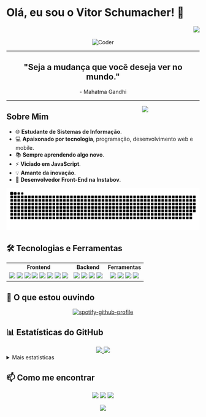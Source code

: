 # Olá, eu sou o Vitor Schumacher! 👋
  
<div align="right">
  
  ![](https://komarev.com/ghpvc/?username=VitorSchumacher&color=blueviolet)
  
</div>

<div align="center">
  <img src="https://github.com/raghavk16/raghavk16/blob/master/coderman.gif" alt="Coder" width="800" height="250" />
</div>


---

<div align="center">
  <h2>"Seja a mudança que você deseja ver no mundo."</h2>
  <p>- Mahatma Gandhi</p>
</div>

---

<img align='right' src='https://user-images.githubusercontent.com/5713670/87202985-820dcb80-c2b6-11ea-9f56-7ec461c497c3.gif' width='150"'>

## Sobre Mim

- 🌐 **Estudante de Sistemas de Informação**.
- 💻 **Apaixonado por tecnologia**, programação, desenvolvimento web e mobile.
- 📚 **Sempre aprendendo algo novo**.
- ⚡ **Viciado em JavaScript**.
- 💡 **Amante da inovação**.
- 🚀 **Desenvolvedor Front-End na Instabov**.

<div align="center">
  
 ![Snake animation](https://raw.githubusercontent.com/VitorSchumacher/VitorSchumacher/manual-run-output/only-svg/github-contribution-grid-snake-dark.svg)
  
</div>

## 🛠 Tecnologias e Ferramentas

<div align="center">
  
<table>
  <tr>
    <td align="center"><strong>Frontend</strong></td>
    <td align="center"><strong>Backend</strong></td>
    <td align="center"><strong>Ferramentas</strong></td>
  </tr>
  <tr>
    <td align="center">
      <img src="https://img.shields.io/badge/-React-61DAFB?style=flat&logo=react&logoColor=white" />
      <img src="https://img.shields.io/badge/-React%20Native-61DAFB?style=flat&logo=react&logoColor=white" />
      <img src="https://img.shields.io/badge/-Next.js-000000?style=flat&logo=nextdotjs&logoColor=white" />
      <img src="https://img.shields.io/badge/-Expo-000020?style=flat&logo=expo&logoColor=white" />
      <img src="https://img.shields.io/badge/-TypeScript-3178C6?style=flat&logo=typescript&logoColor=white" />
      <img src="https://img.shields.io/badge/-JavaScript-F7DF1E?style=flat&logo=javascript&logoColor=black" />
      <img src="https://img.shields.io/badge/-HTML5-E34F26?style=flat&logo=html5&logoColor=white" />
      <img src="https://img.shields.io/badge/-CSS3-1572B6?style=flat&logo=css3&logoColor=white" />
    </td>
    <td align="center">
      <img src="https://img.shields.io/badge/-Node.js-339933?style=flat&logo=node.js&logoColor=white" />
      <img src="https://img.shields.io/badge/-Python-3776AB?style=flat&logo=python&logoColor=white" />
      <img src="https://img.shields.io/badge/-C%23-239120?style=flat&logo=c-sharp&logoColor=white" />
      <img src="https://img.shields.io/badge/-C-A8B9CC?style=flat&logo=c&logoColor=white" />
    </td>
    <td align="center">
      <img src="https://img.shields.io/badge/-Git-F05032?style=flat&logo=git&logoColor=white" />
      <img src="https://img.shields.io/badge/-VS%20Code-007ACC?style=flat&logo=visual-studio-code&logoColor=white" />
      <img src="https://img.shields.io/badge/-Xcode-1575F9?style=flat&logo=xcode&logoColor=white" />
      <img src="https://img.shields.io/badge/-Android%20Studio-3DDC84?style=flat&logo=android-studio&logoColor=white" />
    </td>
  </tr>
</table>

</div>

## 🎵 O que estou ouvindo

<div align="center">
  
[![spotify-github-profile](https://spotify-github-profile.kittinanx.com/api/view?uid=22yto5okklnppeemvoynw5wjy&cover_image=true&theme=default&show_offline=true&background_color=121212&interchange=false&bar_color=53b14f&bar_color_cover=false)](https://spotify-github-profile.kittinanx.com/api/view?uid=22yto5okklnppeemvoynw5wjy&redirect=true)
  
</div>

## 📊 Estatísticas do GitHub

<div align="center">
  <a href="https://github.com/VitorSchumacher">
    <img height="180em" src="https://github-readme-stats.vercel.app/api?username=VitorSchumacher&show_icons=true&theme=dracula&include_all_commits=true&count_private=true"/>
    <img height="180em" src="https://github-readme-stats.vercel.app/api/top-langs/?username=VitorSchumacher&layout=compact&langs_count=7&theme=dracula"/>
  </a>
</div>

<details>
  <summary>Mais estatisticas</summary>
  
## 📈 Atividade Recente

<div align="center">
  
[![Atividade no GitHub](https://github-readme-activity-graph.vercel.app/graph?username=VitorSchumacher&theme=dracula)](https://github.com/ashutosh00710/github-readme-activity-graph)
  
</div>

</details>

## 📫 Como me encontrar

<div align="center">
  
  <a href="mailto:dudu.schuminha@gmail.com"><img src="https://img.shields.io/badge/-Email-D14836?style=for-the-badge&logo=Gmail&logoColor=white"/></a>
  <a href="https://www.linkedin.com/in/vitor-eduardo-schumacher-949079217/"><img src="https://img.shields.io/badge/-LinkedIn-0077B5?style=for-the-badge&logo=LinkedIn&logoColor=white"/></a>
  <a href="https://www.instagram.com/vitor_vs38/"><img src="https://img.shields.io/badge/-Instagram-E4405F?style=for-the-badge&logo=Instagram&logoColor=white"/></a>
  
</div>

<p align="center">
  <img src="https://capsule-render.vercel.app/api?type=waving&color=gradient&height=60&section=footer&width=400"/>
</p>

